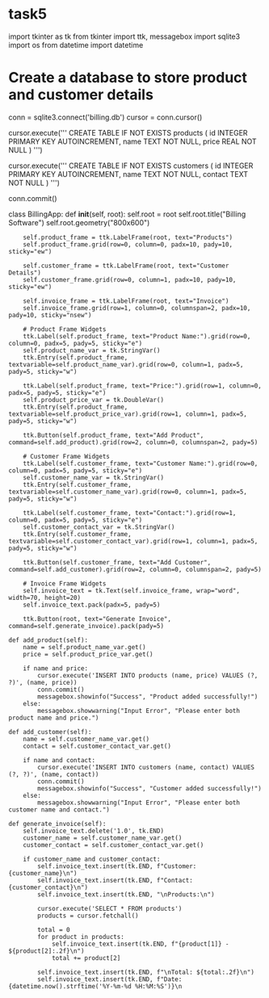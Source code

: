 
# task5
import tkinter as tk
from tkinter import ttk, messagebox
import sqlite3
import os
from datetime import datetime

# Create a database to store product and customer details
conn = sqlite3.connect('billing.db')
cursor = conn.cursor()

cursor.execute('''
CREATE TABLE IF NOT EXISTS products (
    id INTEGER PRIMARY KEY AUTOINCREMENT,
    name TEXT NOT NULL,
    price REAL NOT NULL
)
''')

cursor.execute('''
CREATE TABLE IF NOT EXISTS customers (
    id INTEGER PRIMARY KEY AUTOINCREMENT,
    name TEXT NOT NULL,
    contact TEXT NOT NULL
)
''')

conn.commit()

class BillingApp:
    def __init__(self, root):
        self.root = root
        self.root.title("Billing Software")
        self.root.geometry("800x600")

        self.product_frame = ttk.LabelFrame(root, text="Products")
        self.product_frame.grid(row=0, column=0, padx=10, pady=10, sticky="ew")

        self.customer_frame = ttk.LabelFrame(root, text="Customer Details")
        self.customer_frame.grid(row=0, column=1, padx=10, pady=10, sticky="ew")

        self.invoice_frame = ttk.LabelFrame(root, text="Invoice")
        self.invoice_frame.grid(row=1, column=0, columnspan=2, padx=10, pady=10, sticky="nsew")

        # Product Frame Widgets
        ttk.Label(self.product_frame, text="Product Name:").grid(row=0, column=0, padx=5, pady=5, sticky="e")
        self.product_name_var = tk.StringVar()
        ttk.Entry(self.product_frame, textvariable=self.product_name_var).grid(row=0, column=1, padx=5, pady=5, sticky="w")

        ttk.Label(self.product_frame, text="Price:").grid(row=1, column=0, padx=5, pady=5, sticky="e")
        self.product_price_var = tk.DoubleVar()
        ttk.Entry(self.product_frame, textvariable=self.product_price_var).grid(row=1, column=1, padx=5, pady=5, sticky="w")

        ttk.Button(self.product_frame, text="Add Product", command=self.add_product).grid(row=2, column=0, columnspan=2, pady=5)

        # Customer Frame Widgets
        ttk.Label(self.customer_frame, text="Customer Name:").grid(row=0, column=0, padx=5, pady=5, sticky="e")
        self.customer_name_var = tk.StringVar()
        ttk.Entry(self.customer_frame, textvariable=self.customer_name_var).grid(row=0, column=1, padx=5, pady=5, sticky="w")

        ttk.Label(self.customer_frame, text="Contact:").grid(row=1, column=0, padx=5, pady=5, sticky="e")
        self.customer_contact_var = tk.StringVar()
        ttk.Entry(self.customer_frame, textvariable=self.customer_contact_var).grid(row=1, column=1, padx=5, pady=5, sticky="w")

        ttk.Button(self.customer_frame, text="Add Customer", command=self.add_customer).grid(row=2, column=0, columnspan=2, pady=5)

        # Invoice Frame Widgets
        self.invoice_text = tk.Text(self.invoice_frame, wrap="word", width=70, height=20)
        self.invoice_text.pack(padx=5, pady=5)

        ttk.Button(root, text="Generate Invoice", command=self.generate_invoice).pack(pady=5)

    def add_product(self):
        name = self.product_name_var.get()
        price = self.product_price_var.get()

        if name and price:
            cursor.execute('INSERT INTO products (name, price) VALUES (?, ?)', (name, price))
            conn.commit()
            messagebox.showinfo("Success", "Product added successfully!")
        else:
            messagebox.showwarning("Input Error", "Please enter both product name and price.")

    def add_customer(self):
        name = self.customer_name_var.get()
        contact = self.customer_contact_var.get()

        if name and contact:
            cursor.execute('INSERT INTO customers (name, contact) VALUES (?, ?)', (name, contact))
            conn.commit()
            messagebox.showinfo("Success", "Customer added successfully!")
        else:
            messagebox.showwarning("Input Error", "Please enter both customer name and contact.")

    def generate_invoice(self):
        self.invoice_text.delete('1.0', tk.END)
        customer_name = self.customer_name_var.get()
        customer_contact = self.customer_contact_var.get()

        if customer_name and customer_contact:
            self.invoice_text.insert(tk.END, f"Customer: {customer_name}\n")
            self.invoice_text.insert(tk.END, f"Contact: {customer_contact}\n")
            self.invoice_text.insert(tk.END, "\nProducts:\n")

            cursor.execute('SELECT * FROM products')
            products = cursor.fetchall()

            total = 0
            for product in products:
                self.invoice_text.insert(tk.END, f"{product[1]} - ${product[2]:.2f}\n")
                total += product[2]

            self.invoice_text.insert(tk.END, f"\nTotal: ${total:.2f}\n")
            self.invoice_text.insert(tk.END, f"Date: {datetime.now().strftime('%Y-%m-%d %H:%M:%S')}\n
